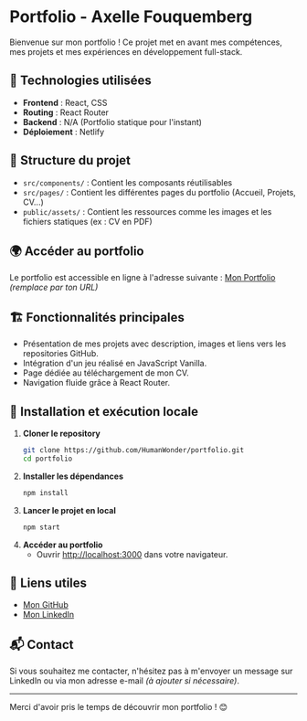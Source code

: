# Portfolio - Axelle Fouquemberg

Bienvenue sur mon portfolio ! Ce projet met en avant mes compétences, mes projets et mes expériences en développement full-stack.

## 🚀 Technologies utilisées

- **Frontend** : React, CSS
- **Routing** : React Router
- **Backend** : N/A (Portfolio statique pour l'instant)
- **Déploiement** : Netlify

## 📂 Structure du projet

- `src/components/` : Contient les composants réutilisables
- `src/pages/` : Contient les différentes pages du portfolio (Accueil, Projets, CV...)
- `public/assets/` : Contient les ressources comme les images et les fichiers statiques (ex : CV en PDF)

## 🌍 Accéder au portfolio

Le portfolio est accessible en ligne à l'adresse suivante : [Mon Portfolio](https://votre-url.com) *(remplace par ton URL)*

## 🏗️ Fonctionnalités principales

- Présentation de mes projets avec description, images et liens vers les repositories GitHub.
- Intégration d'un jeu réalisé en JavaScript Vanilla.
- Page dédiée au téléchargement de mon CV.
- Navigation fluide grâce à React Router.

## 📜 Installation et exécution locale

1. **Cloner le repository**
   ```sh
   git clone https://github.com/HumanWonder/portfolio.git
   cd portfolio
   ```
2. **Installer les dépendances**
   ```sh
   npm install
   ```
3. **Lancer le projet en local**
   ```sh
   npm start
   ```
4. **Accéder au portfolio**
   - Ouvrir [http://localhost:3000](http://localhost:3000) dans votre navigateur.

## 🔗 Liens utiles

- [Mon GitHub](https://github.com/HumanWonder)
- [Mon LinkedIn](https://www.linkedin.com/in/axelle-fouquemberg-33336327b/)

## 📬 Contact

Si vous souhaitez me contacter, n'hésitez pas à m'envoyer un message sur LinkedIn ou via mon adresse e-mail *(à ajouter si nécessaire)*.

---

Merci d'avoir pris le temps de découvrir mon portfolio ! 😊


